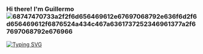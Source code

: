 ### Hi there! I'm Guillermo ![68747470733a2f2f6d656469612e67697068792e636f6d2f6d656469612f6876524a434c467a6361737252346961377a2f67697068792e676966](https://user-images.githubusercontent.com/61841721/227593553-b714e7ae-1282-47e1-bbbe-a511eb92ccba.gif)

<a href="https://git.io/typing-svg"><img src="https://readme-typing-svg.demolab.com?font=Fira+Code&pause=1000&color=2EF748&width=435&lines=Read.+Learn.+Code.+Repeat!" alt="Typing SVG" /></a>
<!--
**guillermochristopher/guillermochristopher** is a ✨ _special_ ✨ repository because its `README.md` (this file) appears on your GitHub profile.

Here are some ideas to get you started:

- 🔭 I’m currently working on ...
- 🌱 I’m currently learning ...
- 👯 I’m looking to collaborate on ...
- 🤔 I’m looking for help with ...
- 💬 Ask me about ...
- 📫 How to reach me: ...
- 😄 Pronouns: ...
- ⚡ Fun fact: ...
-->
